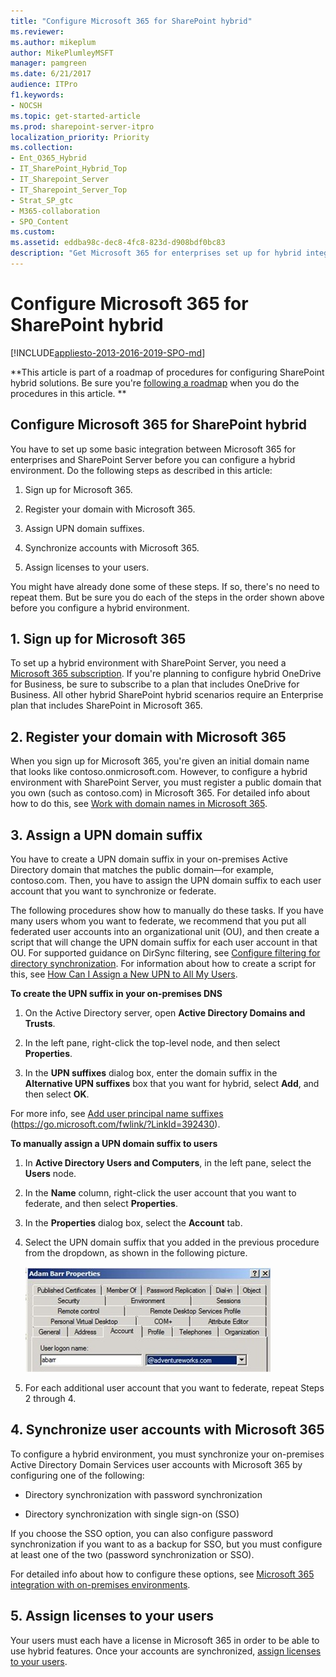 ```yaml
---
title: "Configure Microsoft 365 for SharePoint hybrid"
ms.reviewer: 
ms.author: mikeplum
author: MikePlumleyMSFT
manager: pamgreen
ms.date: 6/21/2017
audience: ITPro
f1.keywords:
- NOCSH
ms.topic: get-started-article
ms.prod: sharepoint-server-itpro
localization_priority: Priority
ms.collection:
- Ent_O365_Hybrid
- IT_SharePoint_Hybrid_Top
- IT_Sharepoint_Server
- IT_Sharepoint_Server_Top
- Strat_SP_gtc
- M365-collaboration
- SPO_Content
ms.custom: 
ms.assetid: eddba98c-dec8-4fc8-823d-d908bdf0bc83
description: "Get Microsoft 365 for enterprises set up for hybrid integration with SharePoint Server."
---
```


# Configure Microsoft 365 for SharePoint hybrid

[!INCLUDE[appliesto-2013-2016-2019-SPO-md](../includes/appliesto-2013-2016-2019-SPO-md.md)] 
  
 **This article is part of a roadmap of procedures for configuring SharePoint hybrid solutions. Be sure you're [following a roadmap](configuration-roadmaps.md) when you do the procedures in this article. **
  
## Configure Microsoft 365 for SharePoint hybrid

You have to set up some basic integration between Microsoft 365 for enterprises and SharePoint Server before you can configure a hybrid environment. Do the following steps as described in this article:
  
1. Sign up for Microsoft 365.
    
2. Register your domain with Microsoft 365.
    
3. Assign UPN domain suffixes.
    
4. Synchronize accounts with Microsoft 365.
    
5. Assign licenses to your users.
    
You might have already done some of these steps. If so, there's no need to repeat them. But be sure you do each of the steps in the order shown above before you configure a hybrid environment.
  
## 1. Sign up for Microsoft 365

To set up a hybrid environment with SharePoint Server, you need a [Microsoft 365 subscription](https://go.microsoft.com/fwlink/p/?LinkID=532795). If you're planning to configure hybrid OneDrive for Business, be sure to subscribe to a plan that includes OneDrive for Business. All other hybrid SharePoint hybrid scenarios require an Enterprise plan that includes SharePoint in Microsoft 365. 
  
## 2. Register your domain with Microsoft 365

When you sign up for Microsoft 365, you're given an initial domain name that looks like contoso.onmicrosoft.com. However, to configure a hybrid environment with SharePoint Server, you must register a public domain that you own (such as contoso.com) in Microsoft 365. For detailed info about how to do this, see [Work with domain names in Microsoft 365](https://go.microsoft.com/fwlink/p/?LinkID=534807).
  
## 3. Assign a UPN domain suffix
<a name="assignUPN"> </a>

You have to create a UPN domain suffix in your on-premises Active Directory domain that matches the public domain—for example, contoso.com. Then, you have to assign the UPN domain suffix to each user account that you want to synchronize or federate.
  
The following procedures show how to manually do these tasks. If you have many users whom you want to federate, we recommend that you put all federated user accounts into an organizational unit (OU), and then create a script that will change the UPN domain suffix for each user account in that OU. For supported guidance on DirSync filtering, see [Configure filtering for directory synchronization](https://go.microsoft.com/fwlink/?LinkID=392308). For information about how to create a script for this, see [How Can I Assign a New UPN to All My Users](https://go.microsoft.com/fwlink/?LinkId=392242).
  
 **To create the UPN suffix in your on-premises DNS**
  
1. On the Active Directory server, open **Active Directory Domains and Trusts**.
    
2. In the left pane, right-click the top-level node, and then select **Properties**.
    
3. In the **UPN suffixes** dialog box, enter the domain suffix in the **Alternative UPN suffixes** box that you want for hybrid, select **Add**, and then select **OK**.
    
For more info, see [Add user principal name suffixes](https://go.microsoft.com/fwlink/?LinkId=392430) (https://go.microsoft.com/fwlink/?LinkId=392430). 
  
 **To manually assign a UPN domain suffix to users**
  
1. In **Active Directory Users and Computers**, in the left pane, select the **Users** node. 
    
2. In the **Name** column, right-click the user account that you want to federate, and then select **Properties**.
    
3. In the **Properties** dialog box, select the **Account** tab. 
    
4. Select the UPN domain suffix that you added in the previous procedure from the dropdown, as shown in the following picture.
    
     ![This figure illustrates the UPN Suffix setting](../media/UPNSuffix_Hybrid.jpg)
  
5. For each additional user account that you want to federate, repeat Steps 2 through 4.
    
## 4. Synchronize user accounts with Microsoft 365

<a name="assignUPN"> </a>

To configure a hybrid environment, you must synchronize your on-premises Active Directory Domain Services user accounts with Microsoft 365 by configuring one of the following:
  
- Directory synchronization with password synchronization
    
- Directory synchronization with single sign-on (SSO)
    
If you choose the SSO option, you can also configure password synchronization if you want to as a backup for SSO, but you must configure at least one of the two (password synchronization or SSO). 
  
For detailed info about how to configure these options, see [Microsoft 365 integration with on-premises environments](https://go.microsoft.com/fwlink/p/?LinkID=524187).
  
## 5. Assign licenses to your users
<a name="assignUPN"> </a>

Your users must each have a license in Microsoft 365 in order to be able to use hybrid features. Once your accounts are synchronized, [assign licenses to your users](https://go.microsoft.com/fwlink/p/?LinkID=529809).
  

